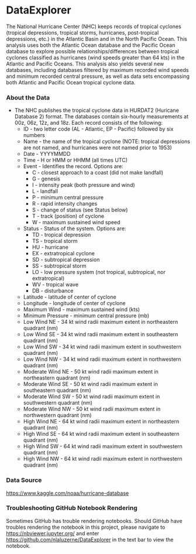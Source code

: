# DataExplorer

The National Hurricane Center (NHC) keeps records of tropical cyclones (tropical depressions, tropical storms, hurricanes, post-tropical depressions, etc.) in the Atlantic Basin and in the North Pacific Ocean. This analysis uses both the Atlantic Ocean database and the Pacific Ocean database to explore possible relationships/differences between tropical cyclones classified as hurricanes (wind speeds greater than 64 kts) in the Atlantic and Pacific Oceans. This analysis also yields several new databases, including databases filtered by maximum recorded wind speeds and minimum recorded central pressure, as well as data sets encompassing both Atlantic and Pacific Ocean tropical cyclone data.

### About the Data

- The NHC publishes the tropical cyclone data in HURDAT2 (Huricane Database 2) format. The databases contain six-hourly measurements at 00z, 06z, 12z, and 18z. Each record consists of the following:
    - ID - two letter code (AL - Atlantic, EP - Pacific) followed by six numbers
    - Name - the name of the tropical cyclone (NOTE: tropical depressions are not named, and hurricanes were not named prior to 1953)
    - Date - YYYYMMDD
    - Time - H or HMM or HHMM (all times UTC)
    - Event - Identifies the record. Options are:
        - C - closest approach to a coast (did not make landfall)
        - G - genesis
        - I - intensity peak (both pressure and wind)
        - L - landfall
        - P - minimum central pressure
        - R - rapid intensity changes
        - S - change of status (see Status below)
        - T - track (position) of cyclone
        - W - maximum sustained wind speed
    - Status - Status of the system. Options are:
        - TD - tropical depression
        - TS - tropical storm
        - HU - hurricane
        - EX - extratropical cyclone
        - SD - subtropical depression
        - SS - subtropical storm
        - LO - low pressure system (not tropical, subtropical, nor extratropical)
        - WV - tropical wave
        - DB - disturbance
    - Latitude - latitude of center of cyclone
    - Longitude - longitude of center of cyclone
    - Maximum Wind - maximum sustained wind (kts)
    - Minimum Pressure - minimum central pressure (mb)
    - Low Wind NE - 34 kt wind radii maximum extent in northeastern quadrant (nm)
    - Low Wind SE - 34 kt wind radii maximum extent in southeastern quadrant (nm)
    - Low Wind SW - 34 kt wind radii maximum extent in southwestern quadrant (nm)
    - Low Wind NW - 34 kt wind radii maximum extent in northwestern quadrant (nm)
    - Moderate Wind NE - 50 kt wind radii maximum extent in northeastern quadrant (nm)
    - Moderate Wind SE - 50 kt wind radii maximum extent in southeastern quadrant (nm)
    - Moderate Wind SW - 50 kt wind radii maximum extent in southwestern quadrant (nm)
    - Moderate Wind NW - 50 kt wind radii maximum extent in northwestern quadrant (nm)
    - High Wind NE - 64 kt wind radii maximum extent in northeastern quadrant (nm)
    - High Wind SE - 64 kt wind radii maximum extent in southeastern quadrant (nm)
    - High Wind SW - 64 kt wind radii maximum extent in southwestern quadrant (nm)
    - High Wind NW - 64 kt wind radii maximum extent in northwestern quadrant (nm)
 
 ### Data Source
 https://www.kaggle.com/noaa/hurricane-database
 
 ### Troubleshooting GitHub Notebook Rendering
 Sometimes GitHub has trouble rendering notebooks. Should GitHub have troubles rendering the notebook in this project, please navigate to https://nbviewer.jupyter.org/ and enter https://github.com/nlaluzerne/DataExplorer in the text bar to view the notebook.
